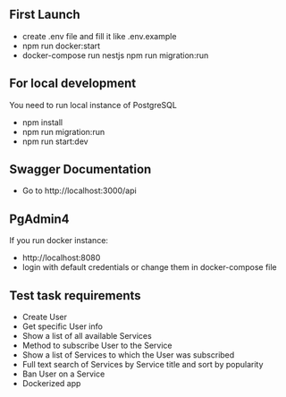## First Launch
 - create .env file and fill it like .env.example
 - npm run docker:start
 - docker-compose run nestjs npm run migration:run


## For local development

You need to run local instance of PostgreSQL
 - npm install
 - npm run migration:run
 - npm run start:dev


## Swagger Documentation
- Go to http://localhost:3000/api


## PgAdmin4
If you run docker instance:
 - http://localhost:8080
 - login with default credentials or change them in docker-compose file

## Test task requirements
- Create User
- Get specific User info
- Show a list of all available Services
- Method to subscribe User to the Service
- Show a list of Services to which the User was subscribed
- Full text search of Services by Service title and sort by popularity
- Ban User on a Service
- Dockerized app
